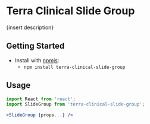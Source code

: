 # Terra Clinical Slide Group

{insert description}

## Getting Started

- Install with [npmjs](https://www.npmjs.com):
  - `npm install terra-clinical-slide-group`

## Usage

```jsx
import React from 'react';
import SlideGroup from 'terra-clinical-slide-group';

<SlideGroup {props...} />
```
